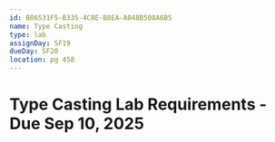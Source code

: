 ```yaml
---
id: B86531F5-B335-4C8E-B8EA-A048B508A6B5
name: Type Casting
type: lab
assignDay: SF19
dueDay: SF20
location: pg 458
---
```


# Type Casting Lab Requirements - Due Sep 10, 2025


